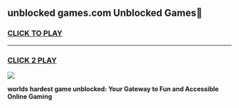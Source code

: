 
## unblocked games.com Unblocked Games👋
<h3>
<a href="https://premium.freeplayer.one?title=unblocked_games.com&ref=16F">CLICK TO PLAY</a></h3>
<hr>

<h3>
<a href="https://premium.freeplayer.one?title=unblocked_games.com&ref=16F">CLICK 2 PLAY</a>
  
</h3>

<a href="https://premium.freeplayer.one?title=unblocked_games.com&ref=16F/"><img src="https://clearcache.store/games.png"></a>


**worlds hardest game unblocked: Your Gateway to Fun and Accessible Online Gaming**
